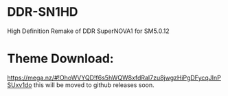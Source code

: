 # DDR-SN1HD
High Definition Remake of DDR SuperNOVA1 for SM5.0.12
# Theme Download:
https://mega.nz/#!OhoWVYQD!f6s5hWQW8xfdRaI7zu8jwgzHiPgDFycqJInPSUxv1do
this will be moved to github releases soon.
